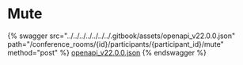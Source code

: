 # Mute

{% swagger src="../../../../../../../.gitbook/assets/openapi_v22.0.0.json" path="/conference_rooms/{id}/participants/{participant_id}/mute" method="post" %}
[openapi_v22.0.0.json](../../../../../../../.gitbook/assets/openapi_v22.0.0.json)
{% endswagger %}
